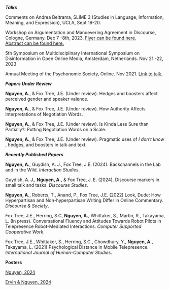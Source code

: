 _**Talks**_

Comments on Andrea Beltrama, SLIME 3 (Studies in Language, Information, Meaning, and Expression), UCLA, Sept 19-20.

Workshop on Argumentation and Manuevering Agreement in Discourse, Cologne, Germany. Dec 7 -8th, 2023. 
[Flyer can be found here.](assets/Workshop_Argumentation_Poster.pdf)  
[Abstract can be found here.](assets/Workshop_argumentation_agreement_abstract.pdf)


5th Symposium on Multidisciplinary International Symposium on Disinformation in Open Online Media, Amsterdam, Netherlands. Nov 21 -22, 2023

Annual Meeting of the Psychonomic Society, Online. Nov 2021. [Link to talk.](https://drive.google.com/file/d/1XtzG1wKH36Q_HHBLLSPU6nO4L7C39zsR/view?usp=sharing)








_**Papers Under Review**_

**Nguyen, A.**, & Fox Tree, J.E. (Under review).  Hedges and boosters affect perceived gender and speaker valence.


**Nguyen, A.**, & Fox Tree, J.E. (Under review). How Authority Affects Interpretations of Negotiation Words.


**Nguyen, A.**, & Fox Tree, J.E. (Under review).  Is Kinda Less Sure than Partially?: Putting Negotiation Words on a Scale.


**Nguyen, A.**, & Fox Tree, J.E. (Under review). Pragmatic uses of _I don't know_ , hedges, and boosters in talk and text.







_**Recently Published Papers**_

**Nguyen, A.**, Guydish, A. J., Fox Tree, J.E. (2024). Backchannels in the Lab and in the Wild. _Interaction Studies_.

Guydish, A. J., **Nguyen, A.**, & Fox Tree, J. E. (2024). Discourse markers in small talk and tasks. _Discourse Studies_.

**Nguyen, A.**, Roberts, T., Anand, P., Fox Tree, J.E. (2022) Look, Dude: How Hyperpartisan and Non-hyperpartisan Writing Differ in Online Commentary. _Discourse & Society_.

Fox Tree, J.E., Herring, S.C, **Nguyen, A.**, Whittaker, S., Martin, R., Takayama, L. (In press). Conversational Fluency and Attitudes Towards Robot Pilots in Telepresence Robot-Mediated Interactions. _Computer Supported Cooperative Work_.

Fox Tree, J.E., Whittaker, S., Herring, S.C., Chowdhury, Y., **Nguyen, A.**, Takayama, L. (2021) Psychological Distance in Mobile Telepresence. _International Journal of Human-Computer Studies_.






**Posters**

[Nguyen, 2024](assets/Nguyen2024.pdf) 


[Ervin & Nguyen, 2024](assets/ErvinNguyen2024.pdf)
